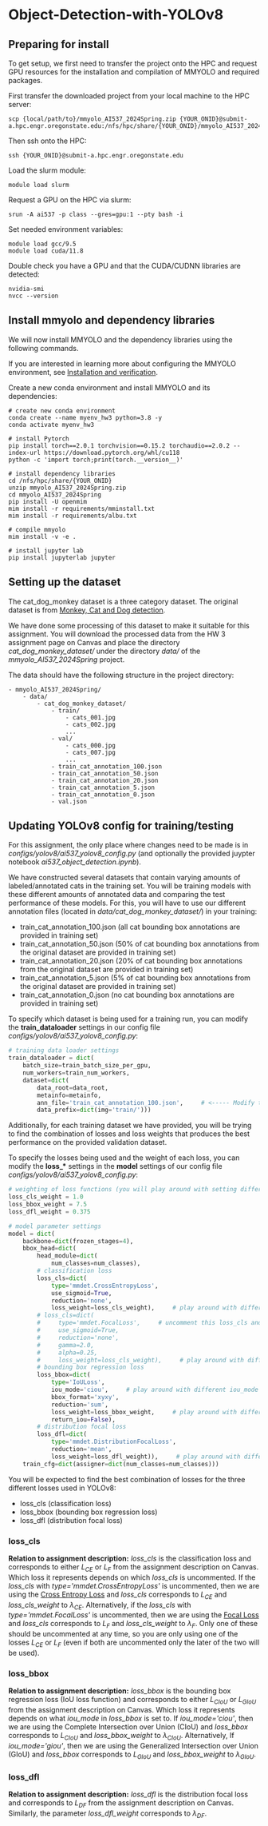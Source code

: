 # Object-Detection-with-YOLOv8

## Preparing for install
To get setup, we first need to transfer the project onto the HPC and request GPU resources for the installation and compilation of MMYOLO and required packages.

First transfer the downloaded project from your local machine to the HPC server:
```
scp {local/path/to}/mmyolo_AI537_2024Spring.zip {YOUR_ONID}@submit-a.hpc.engr.oregonstate.edu:/nfs/hpc/share/{YOUR_ONID}/mmyolo_AI537_2024Spring.zip
```

Then ssh onto the HPC:
```
ssh {YOUR_ONID}@submit-a.hpc.engr.oregonstate.edu
```

Load the slurm module:
```
module load slurm
```

Request a GPU on the HPC via slurm:
```
srun -A ai537 -p class --gres=gpu:1 --pty bash -i
```

Set needed environment variables:
```
module load gcc/9.5
module load cuda/11.8
```

Double check you have a GPU and that the CUDA/CUDNN libraries are detected:
```
nvidia-smi
nvcc --version
```


## Install mmyolo and dependency libraries
We will now install MMYOLO and the dependency libraries using the following commands.

If you are interested in learning more about configuring the MMYOLO environment, see [Installation and verification](https://mmyolo.readthedocs.io/en/latest/get_started/installation.html).

Create a new conda environment and install MMYOLO and its dependencies:
```shell
# create new conda environment
conda create --name myenv_hw3 python=3.8 -y
conda activate myenv_hw3

# install Pytorch
pip install torch==2.0.1 torchvision==0.15.2 torchaudio==2.0.2 --index-url https://download.pytorch.org/whl/cu118
python -c 'import torch;print(torch.__version__)'

# install dependency libraries
cd /nfs/hpc/share/{YOUR_ONID}
unzip mmyolo_AI537_2024Spring.zip
cd mmyolo_AI537_2024Spring
pip install -U openmim
mim install -r requirements/mminstall.txt
mim install -r requirements/albu.txt

# compile mmyolo
mim install -v -e .

# install jupyter lab
pip install jupyterlab jupyter
```


## Setting up the dataset
The cat_dog_monkey dataset is a three category dataset. The original dataset is from 
[Monkey, Cat and Dog detection](https://www.kaggle.com/datasets/tarunbisht11/yolo-animal-detection-small).

We have done some processing of this dataset to make it suitable for this assignment. You will download the processed data from the HW 3 assignment page on Canvas and place the directory _cat\_dog\_monkey\_dataset/_ under the directory _data/_ of the _mmyolo\_AI537\_2024Spring_ project. 

The data should have the following structure in the project directory:
```
- mmyolo_AI537_2024Spring/
    - data/
        - cat_dog_monkey_dataset/
            - train/
                - cats_001.jpg
                - cats_002.jpg
                ...
            - val/
                - cats_000.jpg
                - cats_007.jpg
                ...
            - train_cat_annotation_100.json
            - train_cat_annotation_50.json
            - train_cat_annotation_20.json
            - train_cat_annotation_5.json
            - train_cat_annotation_0.json
            - val.json
```

## Updating YOLOv8 config for training/testing
For this assignment, the only place where changes need to be made is in _configs/yolov8/ai537_yolov8_config.py_ (and optionally the provided juypter notebook _ai537_object_detection.ipynb_).

We have constructed several datasets that contain varying amounts of labeled/annotated cats in the training set. You will be training models with these different amounts of annotated data and comparing the test performance of these models. For this, you will have to use our different annotation files (located in _data/cat_dog_monkey_dataset/_) in your training:
- train_cat_annotation_100.json (all cat bounding box annotations are provided in training set)
- train_cat_annotation_50.json (50% of cat bounding box annotations from the original dataset are provided in training set)
- train_cat_annotation_20.json (20% of cat bounding box annotations from the original dataset are provided in training set)
- train_cat_annotation_5.json (5% of cat bounding box annotations from the original dataset are provided in training set)
- train_cat_annotation_0.json (no cat bounding box annotations are provided in training set)

To specify which dataset is being used for a training run, you can modify the __train_dataloader__ settings in our config file _configs/yolov8/ai537_yolov8_config.py_:
```python
# training data loader settings
train_dataloader = dict(
    batch_size=train_batch_size_per_gpu,
    num_workers=train_num_workers,
    dataset=dict(
        data_root=data_root,
        metainfo=metainfo,
        ann_file='train_cat_annotation_100.json',     # <----- Modify this line with the different "train_cat_annotation_*.json" files
        data_prefix=dict(img='train/')))
```

Additionally, for each training dataset we have provided, you will be trying to find the combination of losses and loss weights that produces the best performance on the provided validation dataset.

To specify the losses being used and the weight of each loss, you can modify the __loss\_*__ settings in the __model__ settings of our config file _configs/yolov8/ai537_yolov8_config.py_:
```python
# weighting of loss functions (you will play around with setting different values for the losses here)
loss_cls_weight = 1.0
loss_bbox_weight = 7.5
loss_dfl_weight = 0.375

# model parameter settings
model = dict(
    backbone=dict(frozen_stages=4),
    bbox_head=dict(
        head_module=dict(
            num_classes=num_classes),
        # classification loss
        loss_cls=dict(
            type='mmdet.CrossEntropyLoss',
            use_sigmoid=True,
            reduction='none',
            loss_weight=loss_cls_weight),     # play around with different values for loss_cls_weight
        # loss_cls=dict(
        #     type='mmdet.FocalLoss',     # uncomment this loss_cls and comment out the one above to switch from Cross Entropy to Focal loss
        #     use_sigmoid=True,
        #     reduction='none',
        #     gamma=2.0,
        #     alpha=0.25,
        #     loss_weight=loss_cls_weight),     # play around with different values for loss_cls_weight
        # bounding box regression loss
        loss_bbox=dict(
            type='IoULoss',
            iou_mode='ciou',     # play around with different iou_mode = ['ciou' | 'giou']
            bbox_format='xyxy',
            reduction='sum',
            loss_weight=loss_bbox_weight,     # play around with different values for loss_bbox_weight
            return_iou=False),
        # distribution focal loss 
        loss_dfl=dict(
            type='mmdet.DistributionFocalLoss',
            reduction='mean',
            loss_weight=loss_dfl_weight)),     # play around with different values of loss_dfl_weight
    train_cfg=dict(assigner=dict(num_classes=num_classes)))
```

You will be expected to find the best combination of losses for the three different losses used in YOLOv8:
- loss_cls (classification loss)
- loss_bbox (bounding box regression loss)
- loss_dfl (distribution focal loss)

### loss_cls
__Relation to assignment description:__ _loss\_cls_ is the classification loss and corresponds to either $L_{CE}$ or $L_{F}$ from the assignment description on Canvas. Which loss it represents depends on which _loss\_cls_ is uncommented. If the _loss\_cls_ with _type='mmdet.CrossEntropyLoss'_ is uncommented, then we are using the [Cross Entropy Loss](https://mmdetection.readthedocs.io/en/v2.9.0/api.html#mmdet.models.losses.CrossEntropyLoss) and _loss\_cls_ corresponds to $L_{CE}$ and _loss\_cls\_weight_ to $\lambda_{CE}$. Alternatively, if the _loss\_cls_ with _type='mmdet.FocalLoss'_ is uncommented, then we are using the [Focal Loss](https://mmdetection.readthedocs.io/en/v2.9.0/api.html#mmdet.models.losses.FocalLoss) and _loss\_cls_ corresponds to $L_{F}$ and _loss\_cls\_weight_ to $\lambda_{F}$. Only one of these should be uncommented at any time, so you are only using one of the losses $L_{CE}$ or $L_{F}$ (even if both are uncommented only the later of the two will be used).

### loss_bbox
__Relation to assignment description:__ _loss\_bbox_ is the bounding box regression loss (IoU loss function) and corresponds to either $L_{CIoU}$ or $L_{GIoU}$ from the assignment description on Canvas. Which loss it represents depends on what _iou\_mode_ in _loss\_bbox_ is set to. If _iou\_mode='ciou'_, then we are using the Complete Intersection over Union (CIoU) and _loss\_bbox_ corresponds to $L_{CIoU}$ and _loss\_bbox\_weight_ to $\lambda_{CIoU}$. Alternatively, If _iou\_mode='giou'_, then we are using the Generalized Intersection over Union (GIoU) and _loss\_bbox_ corresponds to $L_{GIoU}$ and _loss\_bbox\_weight_ to $\lambda_{GIoU}$.

### loss_dfl
__Relation to assignment description:__  _loss\_dfl_ is the distribution focal loss and corresponds to $L_{DF}$ from the assignment description on Canvas. Similarly, the parameter _loss\_dfl\_weight_ corresponds to $\lambda_{DF}$.